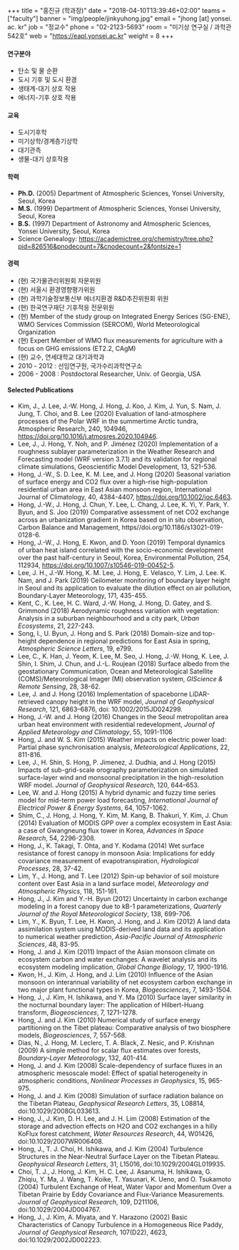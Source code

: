 +++
title = "홍진규 (학과장)"
date = "2018-04-10T13:39:46+02:00"
teams = ["faculty"]
banner = "img/people/jinkyuhong.jpg"
email = "jhong [at] yonsei. ac. kr"
job = "정교수"
phone = "02-2123-5693"
room = "미기상 연구실 / 과학관 542호"
web = "https://eapl.yonsei.ac.kr"
weight = 8
+++

#### 연구분야
+ 탄소 및 물 순환
+ 도시 기후 및 도시 환경
+ 생태계-대기 상호 작용
+ 에너지-기후 상호 작용




#### 교육

- 도시기후학
- 미기상학/경계층기상학
- 대기관측
- 생물-대기 상호작용



#### 학력

+ **Ph.D.** (2005) Department of Atmospheric Sciences, Yonsei University, Seoul, Korea
+ **M.S.** (1999) Department of Atmospheric Sciences, Yonsei University, Seoul, Korea
+ **B.S.** (1997) Department of Astronomy and Atmospheric Sciences, Yonsei University, Seoul, Korea
+ Science Genealogy: https://academictree.org/chemistry/tree.php?pid=826516&pnodecount=7&cnodecount=2&fontsize=1




#### 경력
+ (현) 국가물관리위원회 자문위원
+ (현) 서울시 환경영향평가위원
+ (현) 과학기술정보통신부 에너지환경 R&D추진위원회 위원  
+ (현) 한국연구재단 기후적응 전문위원  
+ (현) Member of the study group on Integrated Energy Serices (SG-ENE), WMO Services Commission (SERCOM), World Meteorological Organization
+ (현) Expert Member of WMO flux measurements for agriculture with a focus on GHG emissions (ET2.2, CAgM)
+ (현) 교수, 연세대학교 대기과학과
+ 2010 - 2012 : 선임연구원, 국가수리과학연구소
+ 2006 - 2008 : Postdoctoral Researcher, Univ. of Georgia, USA




#### Selected Publications

+ Kim, J., J. Lee, J.-W. Hong, J. Hong, J. Koo, J. Kim, J. Yun, S. Nam, J. Jung, T. Choi, and B. Lee (2020) Evaluation of land-atmosphere processes of the Polar WRF in the summertime Arctic tundra, Atmospheric Research, 240, 104946, https://doi.org/10.1016/j.atmosres.2020.104946.
+ Lee, J., J. Hong, Y. Noh, and P. Jiménez (2020) Implementation of a roughness sublayer parameterization in the Weather Research and Forecasting model (WRF version 3.7.1) and its validation for regional climate simulations, Geoscientific Model Development, 13, 521-536.
+ Hong, J.-W., S. D. Lee, K. M. Lee, and J. Hong (2020) Seasonal variation of surface energy and CO2 flux over a high-rise high-population residential urban area in East Asian monsoon region, International Journal of Climatology, 40, 4384-4407, https://doi.org/10.1002/joc.6463.
+ Hong, J.-W., J. Hong, J. Chun, Y. Lee, L. Chang, J. Lee, K. Yi, Y. Park, Y. Byun, and S. Joo (2019) Comparative assessment of net CO2 exchange across an urbanization gradient in Korea based on in situ observation, Carbon Balance and Management, https//doi.org/10.1186/s13021-019-0128-6.
+ Hong, J.-W., J. Hong, E. Kwon, and D. Yoon (2019) Temporal dynamics of urban heat island correlated with the socio-economic development over the past half-century in Seoul, Korea, Environmental Pollution, 254, 112934, https://doi.org/10.1007/s10546-019-00452-5.
+ Lee, J. H., J.-W. Hong, K. M. Lee, J. Hong, E. Velasco, Y. Lim, J. Lee. K. Nam, and J. Park (2019) Ceilometer monitoring of boundary layer height in Seoul and its application to evaluate the dilution effect on air pollution, Boundary-Layer Meteorology, 171, 435-455.
+ Kent, C., K. Lee, H. C. Ward, J.-W. Hong, J. Hong, D. Gatey, and S. Grimmond (2018) Aerodynamic roughness variation with vegetation: Analysis in a suburban neighbourhood and a city park, *Urban Ecosystems*, 21, 227-243.
+ Song, I., U. Byun, J. Hong and S. Park (2018) Domain-size and top-height dependence in regional predictions for East Asia in spring, *Atmospheric Science Letters*, 19, e799.
+ Lee, C., K. Han, J. Yeom, K. Lee, M. Seo, J. Hong, J.-W. Hong, K. Lee, J. Shin, I. Shim, J. Chun, and J.-L. Roujean (2018) Surface albedo from the geostationary Communication, Ocean and Meteorological Satellite (COMS)/Meteorological Imager (MI) observation system, *GIScience & Remote Sensing*, 28, 38-62.
+ Lee, J. and J. Hong (2016) Implementation of spaceborne LiDAR-retrieved canopy height in the WRF model, *Journal of Geophysical Research*, 121, 6863–6876, doi: 10.1002/2015JD024299.
+ Hong, J.-W. and J. Hong (2016) Changes in the Seoul metropolitan area urban heat environment with residential redevelopment, *Journal of Applied Meteorology and Climatology*, 55, 1091-1106
+ Hong, J. and W. S. Kim (2015) Weather impacts on electric power load: Partial phase synchronisation analysis, *Meteorological Applications*, 22, 811-816.
+ Lee, J., H. Shin, S. Hong, P. Jimenez, J. Dudhia, and J. Hong (2015) Impacts of sub-grid-scale orography parameterization on simulated surface-layer wind and monsoonal precipitation in the high-resolution WRF model. *Journal of Geophysical Research*, 120, 644–653.
+ Lee, W. and J. Hong (2015) A hybrid dynamic and fuzzy time series model for mid-term power load forecasting, *International Journal of Electrical Power & Energy Systems*, 64, 1057-1062.
+ Shim, C., J. Hong, J. Hong, Y. Kim, M. Kang, B. Thakuri, Y. Kim, J. Chun (2014) Evaluation of MODIS GPP over a complex ecosystem in East Asia: a case of Gwangneung flux tower in Korea, *Advances in Space Research*, 54, 2296-2308.
+ Hong, J., K. Takagi, T. Ohta, and Y. Kodama (2014) Wet surface resistance of forest canopy in monsoon Asia: Implications for eddy covariance measurement of evapotranspiration, *Hydrological Processes*, 28, 37-42.
+ Lim, Y., J. Hong, and T. Lee (2012) Spin-up behavior of soil moisture content over East Asia in a land surface model, *Meteorology and Atmospheric Physics*, 118, 151-161.
+ Hong, J., J. Kim and Y.-H. Byun (2012) Uncertainty in carbon exchange modeling in a forest canopy due to kB-1 parameterizations, *Quarterly Journal of the Royal Meteorological Society*, 138, 699-706.
+ Lim, Y., K. Byun, T. Lee, H. Kwon, J. Hong, and J. Kim (2012) A land data assimilation system using MODIS-derived land data and its application to numerical weather prediction, *Asia-Pacific Journal of Atmospheric Sciences*, 48, 83-95.
+ Hong, J. and J. Kim (2011) Impact of the Asian monsoon climate on ecosystem carbon and water exchanges: A wavelet analysis and its ecosystem modeling implication, *Global Change Biology*, 17, 1900-1916.
+ Kwon, H., J. Kim, J. Hong, and J. Lim (2010) Influence of the Asian monsoon on interannual variability of net ecosystem carbon exchange in two major plant functional types in Korea, *Biogeosciences*, 7, 1493-1504.
+ Hong, J., J. Kim, H. Ishikawa, and Y. Ma (2010) Surface layer similarity in the nocturnal boundary layer: The application of Hilbert-Huang transform, *Biogeosciences*, 7, 1271-1278.
+ Hong, J. and J. Kim (2010) Numerical study of surface energy partitioning on the Tibet plateau: Comparative analysis of two biosphere models, *Biogeosciences*, 7, 557-568.
+ Dias, N., J. Hong, M. Leclerc, T. A. Black, Z. Nesic, and P. Krishnan (2009) A simple method for scalar flux estimates over forests, *Boundary-Layer Meteorology*, 132, 401-414.
+ Hong, J. and J. Kim (2008) Scale-dependency of surface fluxes in an atmospheric mesoscale model: Effect of spatial heterogeneity in atmospheric conditions, *Nonlinear Processes in Geophysics*, 15, 965-975.
+ Hong, J. and J. Kim (2008) Simulation of surface radiation balance on the Tibetan Plateau, *Geophysical Research Letters*, 35, L08814, doi:10.1029/2008GL033613.
+ Hong, J., J. Kim, D. H. Lee, and J. H. Lim (2008) Estimation of the storage and advection effects on H2O and CO2 exchanges in a hilly KoFlux forest catchment, *Water Resources Research*, 44, W01426, doi:10.1029/2007WR006408.
+ Hong, J., T. J. Choi, H. Ishikawa, and J. Kim (2004) Turbulence Structures in the Near-Neutral Surface Layer on the Tibetan Plateau. *Geophysical Research Letters*, 31, L15016, doi:10.1029/2004GL019935.
+ Choi, T. J., J. Hong, J. Kim, H. C. Lee, J. Asanuma, H. Ishikawa, G. Zhiqiu, Y. Ma, J. Wang, T. Koike, T. Yasunari, K. Ueno, and O. Tsukamoto (2004) Turbulent Exchange of Heat, Water Vapor and Momentum Over a Tibetan Prairie by Eddy Covariance and Flux-Variance Measurements. *Journal of Geophysical Research*, 109, D211106, doi:10.1029/2004JD004767.
+ Hong, J., J. Kim, A. Miyata, and Y. Harazono (2002) Basic Characteristics of Canopy Turbulence in a Homogeneous Rice Paddy, *Journal of Geophysical Research*, 107(D22), 4623, doi:10.1029/2002JD002223.
